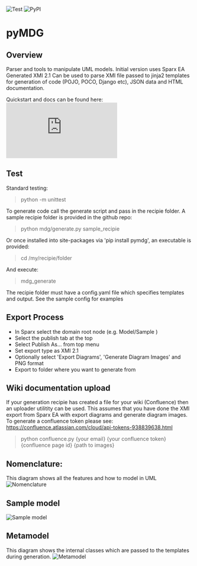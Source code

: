 ![Test](https://github.com/Semprini/pyMDG/workflows/Test/badge.svg) ![PyPI](https://github.com/Semprini/pyMDG/workflows/PyPI/badge.svg)
# pyMDG

## Overview
Parser and tools to manipulate UML models. Initial version uses Sparx EA Generated XMI 2.1
Can be used to parse XMI file passed to jinja2 templates for generation of code (POJO, POCO, Django etc), JSON data and HTML documentation.

Quickstart and docs can be found here: ![readthedocs](https://pymdg.readthedocs.io/en/latest/index.html)

## Test
Standard testing:
 > python -m unittest

To generate code call the generate script and pass in the recipie folder. A sample recipie folder is provided in the github repo:
 > python mdg/generate.py sample_recipie

Or once installed into site-packages via 'pip install pymdg', an executable is provided:
 > cd /my/recipie/folder

And execute:
 > mdg_generate

The recipie folder must have a config.yaml file which specifies templates and output. See the sample config for examples

## Export Process
- In Sparx select the domain root node  (e.g. Model/Sample )
- Select the publish tab at the top
- Select Publish As... from top menu
- Set export type as XMI 2.1
- Optionally select 'Export Diagrams', 'Generate Diagram Images' and PNG format
- Export to folder where you want to generate from

## Wiki documentation upload
If your generation recipie has created a file for your wiki (Confluence) then an uploader utilitity can be used. This assumes that you have done the XMI export from Sparx EA with export diagrams and generate diagram images. 
To generate a confluence token please see: https://confluence.atlassian.com/cloud/api-tokens-938839638.html
> python confluence.py {your email} {your confluence token} {confluence page id} {path to images}

## Nomenclature:
This diagram shows all the features and how to model in UML
![Nomenclature](https://raw.githubusercontent.com/Semprini/pyMDG/master/sample_recipie/images/EAID_9100ADB5_EFF8_4ded_BA61_E8564C8134AC.png)

## Sample model
![Sample model](https://raw.githubusercontent.com/Semprini/pyMDG/master/sample_recipie/images/EAID_96AC850E_2FD0_4e6c_B00E_C030EDA89F42.png)

## Metamodel
This diagram shows the internal classes which are passed to the templates during generation.
![Metamodel](https://raw.githubusercontent.com/Semprini/pyMDG/master/sample_recipie/images/EAID_B080F856_9EFB_46f2_8D69_1C79956D714A.png)
